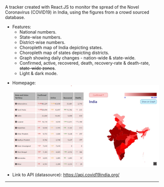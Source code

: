 A tracker created with React.JS to monitor the spread of the Novel Coronavirus (COVID19) in India,
using the figures from a crowd sourced database.

- Features:
  - National numbers.
  - State-wise numbers.
  - District-wise numbers.
  - Choropleth map of India depicting states.
  - Choropleth map of states depicting districts.
  - Graph showing daily changes - nation-wide & state-wide.
  - Confirmed, active, recovered, death, recovery-rate & death-rate, ~~state-wide zones~~.
  - Light & dark mode.

* Homepage: ![Website homepage](./public/website-homepage.jpg "Website Homepage")

* Link to API (datasource): https://api.covid19india.org/

---
